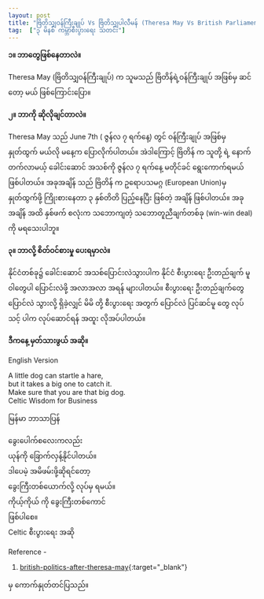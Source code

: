 ```yaml
---
layout: post
title: "ဗြိတိသျှဝန်ကြီးချုပ် Vs ဗြိတိသျှပါလီမန် (Theresa May Vs British Parliament)"
tag:  ["၃ မိနစ် ကမ္ဘာစီးပွားရေး သတင်း"]
---
```


**၁။ ဘာတွေဖြစ်နေတာလဲ။**

Theresa May (ဗြိတိသျှဝန်ကြီးချုပ်) က သူမသည် ဗြိတိန်ရဲ့ဝန်ကြီးချုပ် အဖြစ်မှ ဆင်တော့ မယ် ဖြစ်ကြောင်းပြော။

<!-- more -->

**၂။ ဘာကို ဆိုလိုချင်တာလဲ။**

Theresa May သည်   June 7th ( ဇွန်လ ၇ ရက်နေ့) တွင် ဝန်ကြီးချုပ် အဖြစ်မှ နှုတ်ထွက် မယ်လို မနေ့က ပြောလိုက်ပါတယ်။
အဲဒါကြောင့် ဗြိတိန် က သူတို့ ရဲ့ နောက်တက်လာမယ့် ခေါင်းဆောင် အသစ်ကို ဇွန်လ ၇ ရက်နေ့ မတိုင်ခင် ရွေးကောက်ရမယ် ဖြစ်ပါတယ်။
အခုအချိန် သည် ဗြိတိန် က ဥရောပသမဂ္ဂ  (European Union)မှ  နှုတ်ထွက်ဖို့ ကြိုးစားနေတာ ၃ နှစ်တိတိ ပြည့်နေပြီး ဖြစ်တဲ့ အချိန် ဖြစ်ပါတယ်။
အခု အချိန် အထိ နှစ်ဖက် စလုံးက သဘောကျတဲ့ သဘောတူညီချက်တစ်ခု (win-win deal) ကို မရသေးပါဘူ။

**၃။ ဘာလို့ စိတ်ဝင်စားမှု ပေးရမှာလဲ။**


နိုင်ငံတစ်ခု၌ ခေါင်းဆောင် အသစ်ပြောင်းလဲသွားပါက နိုင်ငံ စီးပွားရေး ဦးတည်ချက် မူဝါတွေပါ ပြောင်းလဲဖို့   အလာအလာ အရန် များပါတယ်။
စီးပွားရေး ဦးတည်ချက်တွေ ပြောင်လဲ သွားလို့ ရှိခဲ့လျှင် မိမိ တို့ စီးပွားရေး အတွက် ပြောင်လဲ ပြင်ဆင်မူ တွေ လုပ်သင့် ပါက လုပ်ဆောင်ရန် အထူး လိုအပ်ပါတယ်။


**ဒီကနေ့ မှတ်သားဖွယ် အဆို။**

English Version

A little dog can startle a hare,<br />
but it takes a big one to catch it.<br />
Make sure that you are that big dog.<br />
Celtic Wisdom for Business

မြန်မာ ဘာသာပြန်

ခွေးပေါက်စလေးကလည်း<br />
ယုန်ကို ခြောက်လှန့်နိုင်ပါတယ်။<br />
ဒါပေမဲ့ အမိဖမ်းဖို့ဆိုရင်တော့<br />
ခွေးကြီးတစ်ယောက်လို့ လုပ်မှ ရမယ်။<br />
ကိုယ့်ကိုယ် ကို ခွေးကြီးတစ်ကောင်<br />
ဖြစ်ပါစေ။<br />
Celtic စီးပွားရေး အဆို


Reference -
1. [british-politics-after-theresa-may]( https://www.economist.com/britain/2019/05/24/british-politics-after-theresa-may){:target="_blank"}

 မှ ကောက်နှုတ်တင်ပြသည်။
